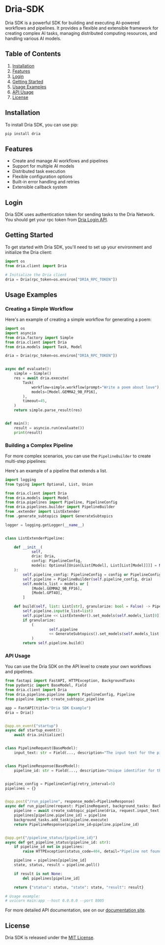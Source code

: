 # Dria-SDK

Dria SDK is a powerful SDK for building and executing AI-powered workflows and pipelines. It provides a flexible and extensible framework for creating complex AI tasks, managing distributed computing resources, and handling various AI models.

## Table of Contents

1. [Installation](#installation)
2. [Features](#features)
3. [Login](#login)
4. [Getting Started](#getting-started)
5. [Usage Examples](#usage-examples)
6. [API Usage](#api-usage)
7. [License](#license)

## Installation

To install Dria SDK, you can use pip:

```bash
pip install dria
```

## Features

- Create and manage AI workflows and pipelines
- Support for multiple AI models
- Distributed task execution
- Flexible configuration options
- Built-in error handling and retries
- Extensible callback system

## Login

Dria SDK uses authentication token for sending tasks to the Dria Network. You should get your rpc token from [Dria Login API](https://dkn.dria.co/auth/generate-token).

## Getting Started

To get started with Dria SDK, you'll need to set up your environment and initialize the Dria client:

```python
import os
from dria.client import Dria

# Initialize the Dria client
dria = Dria(rpc_token=os.environ["DRIA_RPC_TOKEN"])

```



## Usage Examples

### Creating a Simple Workflow

Here's an example of creating a simple workflow for generating a poem:

```python
import os
import asyncio
from dria.factory import Simple
from dria.client import Dria
from dria.models import Task, Model

dria = Dria(rpc_token=os.environ["DRIA_RPC_TOKEN"])


async def evaluate():
    simple = Simple()
    res = await dria.execute(
        Task(
            workflow=simple.workflow(prompt="Write a poem about love"),
            models=[Model.GEMMA2_9B_FP16],
        ),
        timeout=45,
    )
    return simple.parse_result(res)


def main():
    result = asyncio.run(evaluate())
    print(result)
```

### Building a Complex Pipeline

For more complex scenarios, you can use the `PipelineBuilder` to create multi-step pipelines:

Here's an example of a pipeline that extends a list.

```python
import logging
from typing import Optional, List, Union

from dria.client import Dria
from dria.models import Model
from dria.pipelines import Pipeline, PipelineConfig
from dria.pipelines.builder import PipelineBuilder
from .extender import ListExtender
from .generate_subtopics import GenerateSubtopics

logger = logging.getLogger(__name__)


class ListExtenderPipeline:

    def __init__(
            self,
            dria: Dria,
            config: PipelineConfig,
            models: Optional[Union[List[Model], List[List[Model]]]] = None,
    ):
        self.pipeline_config: PipelineConfig = config or PipelineConfig()
        self.pipeline = PipelineBuilder(self.pipeline_config, dria)
        self.models_list = models or [
            [Model.GEMMA2_9B_FP16],
            [Model.GPT4O],
        ]

    def build(self, list: List[str], granularize: bool = False) -> Pipeline:
        self.pipeline.input(e_list=list)
        self.pipeline << ListExtender().set_models(self.models_list[0]).custom()
        if granularize:
            (
                    self.pipeline
                    << GenerateSubtopics().set_models(self.models_list[1]).custom()
            )
        return self.pipeline.build()


```

### API Usage

You can use the Dria SDK on the API level to create your own workflows and pipelines.

```python
from fastapi import FastAPI, HTTPException, BackgroundTasks
from pydantic import BaseModel, Field
from dria.client import Dria
from dria.pipeline.pipeline import PipelineConfig, Pipeline
from pipeline import create_subtopic_pipeline

app = FastAPI(title="Dria SDK Example")
dria = Dria()


@app.on_event("startup")
async def startup_event():
    await dria.initialize()


class PipelineRequest(BaseModel):
    input_text: str = Field(..., description="The input text for the pipelines to process")


class PipelineResponse(BaseModel):
    pipeline_id: str = Field(..., description="Unique identifier for the created pipelines")


pipeline_config = PipelineConfig(retry_interval=5)
pipelines = {}


@app.post("/run_pipeline", response_model=PipelineResponse)
async def run_pipeline(request: PipelineRequest, background_tasks: BackgroundTasks):
    pipeline = await create_subtopic_pipeline(dria, request.input_text, pipeline_config)
    pipelines[pipeline.pipeline_id] = pipeline
    background_tasks.add_task(pipeline.execute)
    return PipelineResponse(pipeline_id=pipeline.pipeline_id)


@app.get("/pipeline_status/{pipeline_id}")
async def get_pipeline_status(pipeline_id: str):
    if pipeline_id not in pipelines:
        raise HTTPException(status_code=404, detail="Pipeline not found")

    pipeline = pipelines[pipeline_id]
    state, status, result = pipeline.poll()

    if result is not None:
        del pipelines[pipeline_id]

    return {"status": status, "state": state, "result": result}

# Usage example:
# uvicorn main:app --host 0.0.0.0 --port 8005

```

For more detailed API documentation, see on our [documentation site](https://docs.dria.co).

## License

Dria SDK is released under the [MIT License](https://opensource.org/licenses/MIT).
